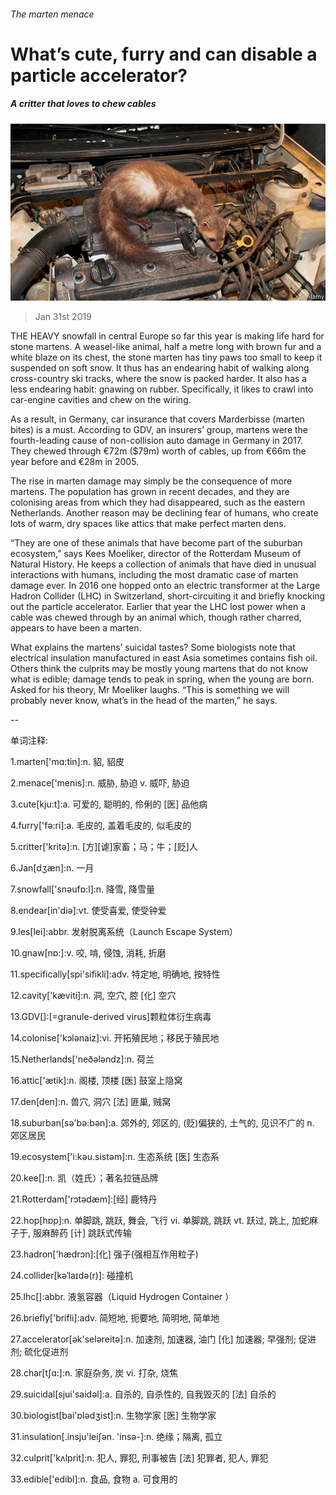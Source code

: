 ###### The marten menace

# What’s cute, furry and can disable a particle accelerator? 

##### A critter that loves to chew cables 

![image](images/20190202_EUP002_0.jpg) 

> Jan 31st 2019 

 

THE HEAVY snowfall in central Europe so far this year is making life hard for stone martens. A weasel-like animal, half a metre long with brown fur and a white blaze on its chest, the stone marten has tiny paws too small to keep it suspended on soft snow. It thus has an endearing habit of walking along cross-country ski tracks, where the snow is packed harder. It also has a less endearing habit: gnawing on rubber. Specifically, it likes to crawl into car-engine cavities and chew on the wiring. 

As a result, in Germany, car insurance that covers Marderbisse (marten bites) is a must. According to GDV, an insurers’ group, martens were the fourth-leading cause of non-collision auto damage in Germany in 2017. They chewed through €72m ($79m) worth of cables, up from €66m the year before and €28m in 2005. 

The rise in marten damage may simply be the consequence of more martens. The population has grown in recent decades, and they are colonising areas from which they had disappeared, such as the eastern Netherlands. Another reason may be declining fear of humans, who create lots of warm, dry spaces like attics that make perfect marten dens. 

“They are one of these animals that have become part of the suburban ecosystem,” says Kees Moeliker, director of the Rotterdam Museum of Natural History. He keeps a collection of animals that have died in unusual interactions with humans, including the most dramatic case of marten damage ever. In 2016 one hopped onto an electric transformer at the Large Hadron Collider (LHC) in Switzerland, short-circuiting it and briefly knocking out the particle accelerator. Earlier that year the LHC lost power when a cable was chewed through by an animal which, though rather charred, appears to have been a marten. 

What explains the martens’ suicidal tastes? Some biologists note that electrical insulation manufactured in east Asia sometimes contains fish oil. Others think the culprits may be mostly young martens that do not know what is edible; damage tends to peak in spring, when the young are born. Asked for his theory, Mr Moeliker laughs. “This is something we will probably never know, what’s in the head of the marten,” he says. 

-- 

 单词注释:

1.marten['mɑ:tin]:n. 貂, 貂皮 

2.menace['menis]:n. 威胁, 胁迫 v. 威吓, 胁迫 

3.cute[kju:t]:a. 可爱的, 聪明的, 伶俐的 [医] 品他病 

4.furry['fә:ri]:a. 毛皮的, 盖着毛皮的, 似毛皮的 

5.critter['kritә]:n. [方][谑]家畜；马；牛；[贬]人 

6.Jan[dʒæn]:n. 一月 

7.snowfall['snәufɒ:l]:n. 降雪, 降雪量 

8.endear[in'diә]:vt. 使受喜爱, 使受钟爱 

9.les[lei]:abbr. 发射脱离系统（Launch Escape System） 

10.gnaw[nɒ:]:v. 咬, 啃, 侵蚀, 消耗, 折磨 

11.specifically[spi'sifikli]:adv. 特定地, 明确地, 按特性 

12.cavity['kæviti]:n. 洞, 空穴, 腔 [化] 空穴 

13.GDV[]:[=granule-derived virus]颗粒体衍生病毒 

14.colonise['kɔlәnaiz]:vi. 开拓殖民地；移民于殖民地 

15.Netherlands['neðәlәndz]:n. 荷兰 

16.attic['ætik]:n. 阁楼, 顶楼 [医] 鼓室上隐窝 

17.den[den]:n. 兽穴, 洞穴 [法] 匪巢, 贼窝 

18.suburban[sә'bә:bәn]:a. 郊外的, 郊区的, (贬)偏狭的, 土气的, 见识不广的 n. 郊区居民 

19.ecosystem['i:kәu.sistәm]:n. 生态系统 [医] 生态系 

20.kee[]:n. 凯（姓氏）；著名拉链品牌 

21.Rotterdam['rɔtәdæm]:[经] 鹿特丹 

22.hop[hɒp]:n. 单脚跳, 跳跃, 舞会, 飞行 vi. 单脚跳, 跳跃 vt. 跃过, 跳上, 加蛇麻子于, 服麻醉药 [计] 跳跃式传输 

23.hadron['hædrɔn]:[化] 强子(强相互作用粒子) 

24.collider[kəˈlaɪdə(r)]: 碰撞机 

25.lhc[]:abbr. 液氢容器（Liquid Hydrogen Container ） 

26.briefly['brifli]:adv. 简短地, 扼要地, 简明地, 简单地 

27.accelerator[әk'selәreitә]:n. 加速剂, 加速器, 油门 [化] 加速器; 早强剂; 促进剂; 硫化促进剂 

28.char[tʃɑ:]:n. 家庭杂务, 炭 vi. 打杂, 烧焦 

29.suicidal[sjui'saidәl]:a. 自杀的, 自杀性的, 自我毁灭的 [法] 自杀的 

30.biologist[bai'ɒlәdʒist]:n. 生物学家 [医] 生物学家 

31.insulation[.insju'leiʃәn. 'insә-]:n. 绝缘；隔离, 孤立 

32.culprit['kʌlprit]:n. 犯人, 罪犯, 刑事被告 [法] 犯罪者, 犯人, 罪犯 

33.edible['edibl]:n. 食品, 食物 a. 可食用的 

